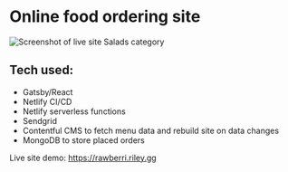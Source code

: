 # Online food ordering site

![Screenshot of live site Salads category](https://i.imgur.com/Gosej2R.jpeg)

## Tech used:
  - Gatsby/React
  - Netlify CI/CD
  - Netlify serverless functions
  - Sendgrid
  - Contentful CMS to fetch menu data and rebuild site on data changes
  - MongoDB to store placed orders
  
 Live site demo: https://rawberri.riley.gg
